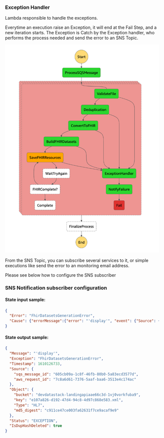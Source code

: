 ### Exception Handler

Lambda responsible to handle the exceptions.

Everytime an execution raise an Exception, it will end at the Fail Step, and a new iteration starts.
The Exception is Catch by the Exception handler, who performs the process needed and send the error to an SNS Topic.

![Step1](../../images/stepfunctions/exception_handler_sfn.png)

From the SNS Topic, you can subscribe several services to it, or simple executions like send the error to an monitoring email address.

Please see below how to configure the SNS subscriber

### SNS Notification subscriber configuration

#### State input sample:

```json
{
  "Error": "FhirDatasetsGenerationError",
  "Cause": {"errorMessage":{"error": "'display'", "event": {"Source": {"sqs_message_id": "605cb09a-1c8f-46fb-80b0-5a83ecd3577d", "aws_request_id": "7c8a6d61-7376-5aaf-baa6-3513e4c174ac"}, "Object": {"bucket": "devdatastack-landingapiaae66c3d-1vj0vorkfuba9", "key": "e107a826-d192-47d4-94c8-4d97c868e583.xml", "Type": "HL7", "md5_digest": "c911ce47ce003fa62631f7ce9acaf9e9"}, "Status": "CONVERTED", "Fhir": {"bucket": "devdatastack-processedeabdebfd-m9jgldc6h55v", "key": "converted/year=2021/month=1/day=8/message_id=605cb09a-1c8f-46fb-80b0-5a83ecd3577d/e107a826-d192-47d4-94c8-4d97c868e583.xml.fhir.json"}}},"errorType":"FhirDatasetsGenerationError","stackTrace":["  File "/var/task/lambda_function.py", line 99, in lambda_handlern    if generate_datasets(fhir_content, f_name, sqs_message_id, event):n","  File "/var/task/lambda_function.py", line 81, in generate_datasetsn    raise FhirDatasetsGenerationError(event, str(err))n"]}
}
```

#### State output sample:

```json
{
  "Message": "'display'",
  "Exception": "FhirDatasetsGenerationError",
  "Timestamp": 1610126733,
  "Source": {
    "sqs_message_id": "605cb09a-1c8f-46fb-80b0-5a83ecd3577d",
    "aws_request_id": "7c8a6d61-7376-5aaf-baa6-3513e4c174ac"
  },
  "Object": {
    "bucket": "devdatastack-landingapiaae66c3d-1vj0vorkfuba9",
    "key": "e107a826-d192-47d4-94c8-4d97c868e583.xml",
    "Type": "HL7",
    "md5_digest": "c911ce47ce003fa62631f7ce9acaf9e9"
  },
  "Status": "EXCEPTION",
  "IsDupHashDeleted": true
}
```
